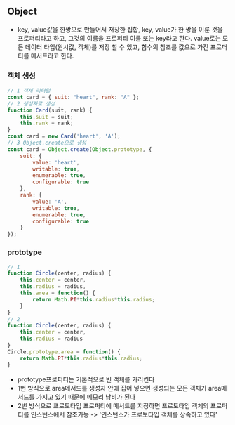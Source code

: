 ## Object   
- key, value값을 한쌍으로 만들어서 저장한 집합, key, value가 한 쌍을 이룬 것을 프로퍼티라고 하고, 그것의 이름을 프로퍼티 이름 또는 key라고 한다. value로는 모든 데이터 타입(원시값, 객체)를 저장 할 수 있고, 함수의 참조를 값으로 가진 프로퍼티를 메서드라고 한다.    

### 객체 생성   
```javascript
// 1 객체 리터럴
const card = { suit: "heart", rank: "A" };
// 2 생성자로 생성
function Card(suit, rank) {
    this.suit = suit;
    this.rank = rank;
}
const card = new Card('heart', 'A');
// 3 Object.create으로 생성
const card = Object.create(Object.prototype, {
    suit: {
        value: 'heart',
        writable: true,
        enumerable: true,
        configurable: true
    },
    rank: {
        value: 'A',
        writable: true,
        enumerable: true,
        configurable: true
    }
});
```

### prototype   
```javascript 
// 1
function Circle(center, radius) {
    this.center = center,
    this.radius = radius,
    this.area = function() {
        return Math.PI*this.radius*this.radius;
    }
}
// 2
function Circle(center, radius) {
    this.center = center,
    this.radius = radius
}
Circle.prototype.area = function() {
    return Math.PI*this.radius*this.radius;
}
```
- prototype프로퍼티는 기본적으로 빈 객체를 가리킨다   
- 1번 방식으로 area메서드를 생성자 안에 집어 넣으면 생성되는 모든 객체가 area메서드를 가지고 있기 때문에 메모리 낭비가 된다   
- 2번 방식으로 프로토타입 프로퍼티에 메서드를 지정하면 프로토타입 객체의 프로퍼티를 인스턴스에서 참조가능 -> '인스턴스가 프로토타입 객체를 상속하고 있다'   

